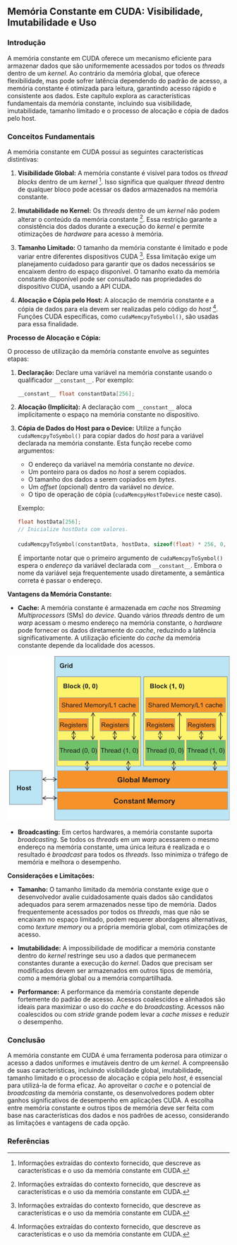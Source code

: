 ## Memória Constante em CUDA: Visibilidade, Imutabilidade e Uso

### Introdução
A memória constante em CUDA oferece um mecanismo eficiente para armazenar dados que são uniformemente acessados por todos os *threads* dentro de um *kernel*. Ao contrário da memória global, que oferece flexibilidade, mas pode sofrer latência dependendo do padrão de acesso, a memória constante é otimizada para leitura, garantindo acesso rápido e consistente aos dados. Este capítulo explora as características fundamentais da memória constante, incluindo sua visibilidade, imutabilidade, tamanho limitado e o processo de alocação e cópia de dados pelo host.

### Conceitos Fundamentais

A memória constante em CUDA possui as seguintes características distintivas:

1.  **Visibilidade Global:** A memória constante é visível para todos os *thread blocks* dentro de um *kernel* [^1]. Isso significa que qualquer *thread* dentro de qualquer bloco pode acessar os dados armazenados na memória constante.

2.  **Imutabilidade no Kernel:** Os *threads* dentro de um *kernel* não podem alterar o conteúdo da memória constante [^1]. Essa restrição garante a consistência dos dados durante a execução do *kernel* e permite otimizações de *hardware* para acesso à memória.

3.  **Tamanho Limitado:** O tamanho da memória constante é limitado e pode variar entre diferentes dispositivos CUDA [^1].  Essa limitação exige um planejamento cuidadoso para garantir que os dados necessários se encaixem dentro do espaço disponível.  O tamanho exato da memória constante disponível pode ser consultado nas propriedades do dispositivo CUDA, usando a API CUDA.

4.  **Alocação e Cópia pelo Host:** A alocação de memória constante e a cópia de dados para ela devem ser realizadas pelo código do *host* [^1]. Funções CUDA específicas, como `cudaMemcpyToSymbol()`, são usadas para essa finalidade.

**Processo de Alocação e Cópia:**

O processo de utilização da memória constante envolve as seguintes etapas:

1.  **Declaração:** Declare uma variável na memória constante usando o qualificador `__constant__`. Por exemplo:

    ```c++
    __constant__ float constantData[256];
    ```

2.  **Alocação (Implícita):**  A declaração com `__constant__` aloca implicitamente o espaço na memória constante no dispositivo.

3.  **Cópia de Dados do Host para o Device:** Utilize a função `cudaMemcpyToSymbol()` para copiar dados do *host* para a variável declarada na memória constante. Esta função recebe como argumentos:

    *   O endereço da variável na memória constante no *device*.
    *   Um ponteiro para os dados no *host* a serem copiados.
    *   O tamanho dos dados a serem copiados em *bytes*.
    *   Um *offset* (opcional) dentro da variável no *device*.
    *   O tipo de operação de cópia (`cudaMemcpyHostToDevice` neste caso).

    Exemplo:

    ```c++
    float hostData[256];
    // Inicialize hostData com valores.

    cudaMemcpyToSymbol(constantData, hostData, sizeof(float) * 256, 0, cudaMemcpyHostToDevice);
    ```

    É importante notar que o primeiro argumento de `cudaMemcpyToSymbol()` espera o *endereço* da variável declarada com `__constant__`.  Embora o nome da variável seja frequentemente usado diretamente, a semântica correta é passar o endereço.

**Vantagens da Memória Constante:**

*   **Cache:** A memória constante é armazenada em *cache* nos *Streaming Multiprocessors* (SMs) do *device*. Quando vários *threads* dentro de um *warp* acessam o mesmo endereço na memória constante, o *hardware* pode fornecer os dados diretamente do *cache*, reduzindo a latência significativamente.  A utilização eficiente do *cache* da memória constante depende da localidade dos acessos.



![CUDA memory model: Grid of blocks with shared memory, registers, and threads interacting with global and constant memory.](./../images/image10.jpg)

*   **Broadcasting:** Em certos hardwares, a memória constante suporta *broadcasting*. Se todos os *threads* em um *warp* acessarem o mesmo endereço na memória constante, uma única leitura é realizada e o resultado é *broadcast* para todos os *threads*. Isso minimiza o tráfego de memória e melhora o desempenho.

**Considerações e Limitações:**

*   **Tamanho:**  O tamanho limitado da memória constante exige que o desenvolvedor avalie cuidadosamente quais dados são candidatos adequados para serem armazenados nesse tipo de memória. Dados frequentemente acessados por todos os *threads*, mas que não se encaixam no espaço limitado, podem requerer abordagens alternativas, como *texture memory* ou a própria memória global, com otimizações de acesso.

*   **Imutabilidade:** A impossibilidade de modificar a memória constante dentro do *kernel* restringe seu uso a dados que permanecem constantes durante a execução do *kernel*. Dados que precisam ser modificados devem ser armazenados em outros tipos de memória, como a memória global ou a memória compartilhada.

*   **Performance:** A performance da memória constante depende fortemente do padrão de acesso. Acessos coalescidos e alinhados são ideais para maximizar o uso do *cache* e do *broadcasting*. Acessos não coalescidos ou com *stride* grande podem levar a *cache misses* e reduzir o desempenho.

### Conclusão
A memória constante em CUDA é uma ferramenta poderosa para otimizar o acesso a dados uniformes e imutáveis dentro de um *kernel*. A compreensão de suas características, incluindo visibilidade global, imutabilidade, tamanho limitado e o processo de alocação e cópia pelo *host*, é essencial para utilizá-la de forma eficaz. Ao aproveitar o *cache* e o potencial de *broadcasting* da memória constante, os desenvolvedores podem obter ganhos significativos de desempenho em aplicações CUDA. A escolha entre memória constante e outros tipos de memória deve ser feita com base nas características dos dados e nos padrões de acesso, considerando as limitações e vantagens de cada opção.

### Referências
[^1]: Informações extraídas do contexto fornecido, que descreve as características e o uso da memória constante em CUDA.

<!-- END -->
